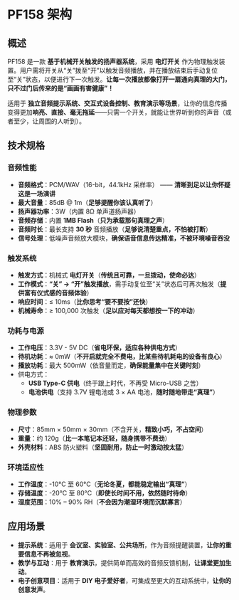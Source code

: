 # **PF158 架构**

## **概述**

PF158 是一款 **基于机械开关触发的扬声器系统**，采用 **电灯开关** 作为物理触发装置。用户需将开关从“关”拨至“开”以触发音频播放，并在播放结束后手动复位至“关”状态，以便进行下一次触发。**让每一次播放都像打开一扇通向真理的大门，只不过门后传来的是“画画有害健康”！**

适用于 **独立音频提示系统、交互式设备控制、教育演示等场景**，让你的信息传播变得更加**响亮、直接、毫无拖延**——只需一个开关，就能让世界听到你的声音（或者至少，让周围的人听到）。



## **技术规格**

### **音频性能**

- **音频格式**：PCM/WAV（16-bit，44.1kHz 采样率） —— **清晰到足以让你怀疑这是一场演讲**
- **最大音量**：85dB @ 1m（**足够提醒你该认真听了**）
- **扬声器功率**：3W（内置 8Ω 单声道扬声器）
- **音频存储**：内置 **1MB Flash**（**只为承载那句真理之声**）
- **音频时长**：最长支持 **30 秒** 音频播放（**足够说清楚重点，不怕被打断**）
- **信号处理**：低噪声音频放大模块，**确保语音信息传达精准，不被环境噪音吞没**

### **触发系统**

- **触发方式**：机械式 **电灯开关**（**传统且可靠，一旦拨动，使命必达**）
- **工作模式**：**“关” → “开”触发播放**，需手动复位至“关”状态后可再次触发（**提供富有仪式感的音频体验**）
- **响应时间**：≤ 10ms（**比你思考“要不要按”还快**）
- **机械寿命**：≥ 100,000 次触发（**足以应对每天都想按一下的冲动**）

### **功耗与电源**

- **工作电压**：3.3V - 5V DC（**省电环保，适应各种供电方式**）
- **待机功耗**：≈ 0mW（**不开启就完全不费电，比某些待机耗电的设备有良心**）
- **播放功耗**：最大 500mW（依音量而定，**确保能量集中在关键时刻**）
- 供电方式：
    - **USB Type-C 供电**（终于跟上时代，不再受 Micro-USB 之苦）
    - **电池供电**（支持 3.7V 锂电池或 3 × AA 电池，**随时随地带走“真理”**）

### **物理参数**

- **尺寸**：85mm × 50mm × 30mm（不含开关，**精致小巧，不占空间**）
- **重量**：约 120g（**比一本笔记本还轻，随身携带不费劲**）
- **外壳材料**：ABS 防火塑料（**坚固耐用，防止一时激动按太猛**）

### **环境适应性**

- **工作温度**：-10°C 至 60°C（**无论冬夏，都能稳定输出“真理”**）
- **存储温度**：-20°C 至 80°C（**即使长时间不用，依然随时待命**）
- **湿度范围**：10% – 90% RH（**不会因为潮湿环境而沉默寡言**）



## **应用场景**

- **提示系统**：适用于 **会议室、实验室、公共场所**，作为音频提醒装置，**让你的重要信息不再被忽视**。
- **教学与互动**：用于 **教育演示**，提供简单而高效的音频反馈机制，**让课堂更加生动**。
- **电子创意项目**：适用于 **DIY 电子爱好者**，可集成至更大的互动系统中，**让你的创意发声**。